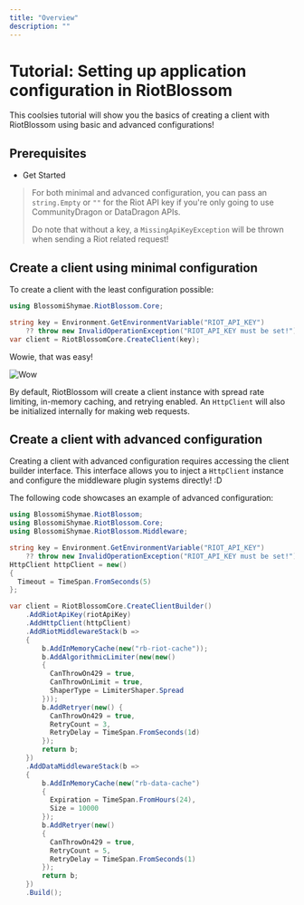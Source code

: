 ```yaml
---
title: "Overview"
description: ""
---
```


# Tutorial: Setting up application configuration in RiotBlossom

This coolsies tutorial will show you the basics of creating a client with RiotBlossom 
using basic and advanced configurations!

## Prerequisites
- Get Started

> 
> 
> For both minimal and advanced configuration, you can pass an `string.Empty` or `""` for 
> the Riot API key if you're only going to use CommunityDragon or DataDragon APIs.
>
> Do note that without a key, a `MissingApiKeyException` will be thrown when sending
> a Riot related request! 

## Create a client using minimal configuration

To create a client with the least configuration possible:

```csharp
using BlossomiShymae.RiotBlossom.Core;

string key = Environment.GetEnvironmentVariable("RIOT_API_KEY")
    ?? throw new InvalidOperationException("RIOT_API_KEY must be set!");
var client = RiotBlossomCore.CreateClient(key);
```

Wowie, that was easy! 

![Wow](/img/tutorials-lol-wow.png)

By default, RiotBlossom will create a client instance with spread rate limiting, in-memory 
caching, and retrying enabled. An `HttpClient` will also be initialized internally for making web requests.

## Create a client with advanced configuration

Creating a client with advanced configuration requires accessing the client builder 
interface. This interface allows you to inject a `HttpClient` instance and configure 
the middleware plugin systems directly! :D

The following code showcases an example of advanced configuration:

```csharp
using BlossomiShymae.RiotBlossom;
using BlossomiShymae.RiotBlossom.Core;
using BlossomiShymae.RiotBlossom.Middleware;

string key = Environment.GetEnvironmentVariable("RIOT_API_KEY")
    ?? throw new InvalidOperationException("RIOT_API_KEY must be set!");
HttpClient httpClient = new() 
{
  Timeout = TimeSpan.FromSeconds(5)
};

var client = RiotBlossomCore.CreateClientBuilder()
    .AddRiotApiKey(riotApiKey)
    .AddHttpClient(httpClient)
    .AddRiotMiddlewareStack(b =>
    {
        b.AddInMemoryCache(new("rb-riot-cache"));
        b.AddAlgorithmicLimiter(new(new() 
        {
          CanThrowOn429 = true,
          CanThrowOnLimit = true,
          ShaperType = LimiterShaper.Spread
        }));
        b.AddRetryer(new() {
          CanThrowOn429 = true,
          RetryCount = 3,
          RetryDelay = TimeSpan.FromSeconds(1d)
        });
        return b;
    })
    .AddDataMiddlewareStack(b =>
    {
        b.AddInMemoryCache(new("rb-data-cache") 
        {
          Expiration = TimeSpan.FromHours(24),
          Size = 10000
        });
        b.AddRetryer(new() 
        {
          CanThrowOn429 = true,
          RetryCount = 5,
          RetryDelay = TimeSpan.FromSeconds(1)
        });
        return b;
    })
    .Build();
```


